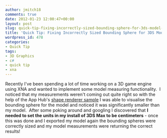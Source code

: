 ```yaml
---
author: jmitch18
comments: true
date: 2012-01-23 12:00:47+00:00
layout: post
slug: quick-tip-fixing-incorrectly-sized-bounding-sphere-for-3ds-model-in-xna
title: 'Quick Tip: Fixing Incorrectly Sized Bounding Sphere for 3DS Model in XNA'
wordpress_id: 478
categories:
- Quick Tip
tags:
- 3D Graphics
- c#
- quick tip
- xna
---
```


Recently I've been spending a lot of time working on a 3D game engine using XNA and wanted to implement some model measuring functionality.  I noticed that my measurements weren't coming out quite right so with the help of the App Hub's [shape renderer sample](http://create.msdn.com/en-US/education/catalog/sample/shape_rendering) I was able to visualise the bounding sphere for the model and noticed it was significantly smaller than my model.  After some poking around and googling I discovered that **I needed to set the units in my install of 3DS Max to be centimeters** - once this was done and I exported my model again the bounding spheres were correctly sized and my model measurements were returning the correct results!
